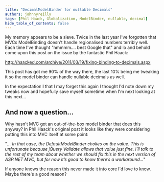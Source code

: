 ```yaml
---
title: "DecimalModelBinder for nullable Decimals"
authors: johnnyreilly
tags: [Phil Haack, Globalization, ModelBinder, nullable, decimal]
hide_table_of_contents: false
---
```

My memory appears to be a sieve. Twice in the last year I've forgotten that MVCs ModelBinding doesn't handle regionalised numbers terribly well. Each time I've thought "hmmmm.... best Google that" and lo and behold come upon this post on the issue by the fantastic Phil Haack:

 [http://haacked.com/archive/2011/03/19/fixing-binding-to-decimals.aspx ](http://haacked.com/archive/2011/03/19/fixing-binding-to-decimals.aspx)

This post has got me 90% of the way there, the last 10% being me tweaking it so the model binder can handle nullable decimals as well.

In the expectation I that I may forget this again I thought I'd note down my tweaks now and hopefully save myself sometime when I'm next looking at this next...

<script src="https://gist.github.com/johnnyreilly/5135647.js?file=DecimalModelBinder.cs"></script>

## And now a question...

Why hasn't MVC got an out-of-the-box model binder that does this anyway? In Phil Haack's original post it looks like they were considering putting this into MVC itself at some point:

"*... In that case, the DefaultModelBinder chokes on the value. This is unfortunate because jQuery Validate allows that value just fine. I’ll talk to the rest of my team about whether we should fix this in the next version of ASP.NET MVC, but for now it’s good to know there’s a workaround...*"

If anyone knows the reason this never made it into core I'd love to know. Maybe there's a good reason?


